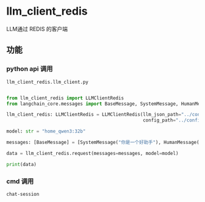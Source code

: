 # llm_client_redis

LLM通过 REDIS 的客户端

## 功能

### python api 调用

`llm_client_redis.llm_client.py`

```python

from llm_client_redis import LLMClientRedis
from langchain_core.messages import BaseMessage, SystemMessage, HumanMessage

llm_client_redis: LLMClientRedis = LLMClientRedis(llm_json_path="../config/llm_resources.json", 
                                                  config_path="../config/config.ini")

model: str = "home_qwen3:32b"

messages: [BaseMessage] = [SystemMessage("你是一个好助手"), HumanMessage("你好")]

data = llm_client_redis.request(messages=messages, model=model)

print(data)

```

### cmd 调用

```shell
chat-session
```